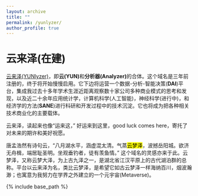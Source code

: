 ```yaml
---
layout: archive
title: ""
permalink: /yunlyzer/
author_profile: true
---
```


云来泽(在建)
====

<a href="https://www.yunlyzer.com" target="_blank">云来泽(YUNlyzer)</a>，即<b>云(YUN)</b>和<b>分析器(Analyzer)</b>的合体。这个域名是三年前注册的，终于将开始慢慢启用。它下边将运营一个数据-分析-智能决策(<b>DAI</b>)平台，集成我过去十多年学术生涯近距离观察数十家公司多种商业模式的思考和发现，以及近二十余年应用统计学，计算机科学(人工智能)，神经科学(进行中)，和经济学的方法(<b>SANE</b>)进行科研和开发过程中的技术沉淀。它也将成为把各种相关技术商业化的主要载体。

云来泽，读起来也像“运来这，” 好运来到这里，good luck comes here，寄托了对未来的期许和美好祝愿。

唐孟浩然有诗句云，“八月湖水平，涵虚混太清。气蒸<mark class="red">云梦泽</mark>，波撼岳阳城。欲济无舟楫，端居耻圣明。坐观垂钓者，徒有羡鱼情。” 这个域名的灵感亦来于此。云梦泽，又称云梦大泽，为上古九泽之一，是湖北省江汉平原上的古代湖泊群的总称。平台以云来泽为名，类比云梦泽，是希望它如古云梦泽一样海纳百川，烟波瀚渺；也寓意为我努力在学界之外建立的一个元宇宙(Metaverse)。

{% include base_path %}

<!-- below includes the original papers -->
<!--

{% for post in site.publications reversed %}
  {% include archive-single.html %}
{% endfor %}

-->